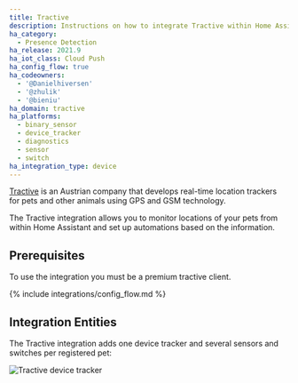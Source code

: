 ```yaml
---
title: Tractive
description: Instructions on how to integrate Tractive within Home Assistant.
ha_category:
  - Presence Detection
ha_release: 2021.9
ha_iot_class: Cloud Push
ha_config_flow: true
ha_codeowners:
  - '@Danielhiversen'
  - '@zhulik'
  - '@bieniu'
ha_domain: tractive
ha_platforms:
  - binary_sensor
  - device_tracker
  - diagnostics
  - sensor
  - switch
ha_integration_type: device
---
```


[Tractive](https://tractive.com/en/) is an Austrian company that develops real-time location trackers for pets and other animals using GPS and GSM technology.

The Tractive integration allows you to monitor locations of your pets from within Home Assistant and set up automations based on the information.

## Prerequisites

To use the integration you must be a premium tractive client.

{% include integrations/config_flow.md %}

## Integration Entities

The Tractive integration adds one device tracker and several sensors and switches per registered pet:

![Tractive device tracker](/images/integrations/tractive/device_tracker.png)
